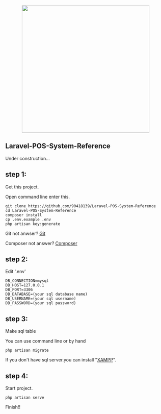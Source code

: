 <p align="center"><img src="https://res.cloudinary.com/dtfbvvkyp/image/upload/v1566331377/laravel-logolockup-cmyk-red.svg" width="400"></p>

## Laravel-POS-System-Reference

Under construction...
## step 1:

Get this project.

Open command line enter this.

```
git clone https://github.com/90418139/Laravel-POS-System-Reference
cd Laravel-POS-System-Reference
composer install
cp .env.example .env
php artisan key:generate
``` 

Git not anwser? <a href='https://git-scm.com/'>Git</a>

Composer not answer? <a href='https://getcomposer.org/'>Composer</a>

## step 2:

Edit '.env'

```$xslt
DB_CONNECTION=mysql
DB_HOST=127.0.0.1
DB_PORT=3306
DB_DATABASE=(your sql database name)
DB_USERNAME=(your sql username)
DB_PASSWORD=(your sql password)
```

## step 3:

Make sql table

You can use command line or by hand

    php artisan migrate
    
If you don't have sql server.you can install "<a href="https://www.apachefriends.org/download.html">XAMPP</a>".



## step 4:

Start project.

    php artisan serve

Finish!!
